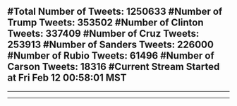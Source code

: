 #Total Number of Tweets: 1250633 
#Number of Trump Tweets: 353502
#Number of Clinton Tweets: 337409
#Number of Cruz Tweets: 253913
#Number of Sanders Tweets: 226000
#Number of Rubio Tweets: 61496
#Number of Carson Tweets: 18316
#Current Stream Started at Fri Feb 12 00:58:01 MST
---
---
---
